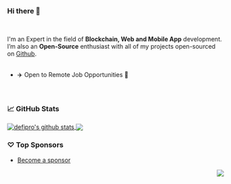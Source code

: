 ### Hi there 👋

<!--
**hikecoder/hikecoder** is a ✨ _special_ ✨ repository because its `README.md` (this file) appears on your GitHub profile.

Here are some ideas to get you started:

- 🔭 I’m currently working on ...
- 🌱 I’m currently learning ...
- 👯 I’m looking to collaborate on ...
- 🤔 I’m looking for help with ...
- 💬 Ask me about ...
- 📫 How to reach me: ...
- 😄 Pronouns: ...
- ⚡ Fun fact: ...
-->
<br/>

I'm an Expert in the field of **Blockchain, Web and Mobile App** development. I’m also an **Open-Source** enthusiast with all of my projects open-sourced on [Github](https://github.com/defipro?tab=repositories).
<br/>
<br/>

- ✈️ Open to Remote Job Opportunities 🍻

<br/>

### 📈 GitHub Stats


<a href="https://github.com/defipro?tab=repositories">
  <img align="center" src="https://github-readme-stats.vercel.app/api?username=defipro&show_icons=true&count_private=true&include_all_commits=true&line_height=21&show_icons=true&theme=vue&hide_border=true" alt="defipro's github stats" />
</a>
<a href="https://github.com/defipro?tab=repositories">
  <!-- Change the `github-readme-stats.anuraghazra1.vercel.app` to `github-readme-stats.vercel.app`  -->
  <img align="center" src="https://github-readme-stats.vercel.app/api/top-langs/?username=defipro&show_icons=true&layout=compact&theme=vue&hide_border=true&langs_count=8" />
</a>

### ♡ Top Sponsors

- [Become a sponsor](https://github.com/sponsors/defipro)

<img src="https://komarev.com/ghpvc/?username=defipro&color=blue&style=flat-square&label=visitors" align="right" />
